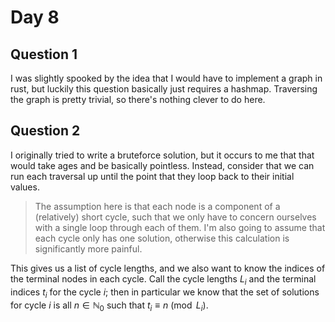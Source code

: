 # Day 8
## Question 1
I was slightly spooked by the idea that I would have to implement a graph in rust, but luckily this question basically just requires a hashmap. Traversing the graph is pretty trivial, so there's nothing clever to do here.

## Question 2
I originally tried to write a bruteforce solution, but it occurs to me that that would take ages and be basically pointless. Instead, consider that we can run each traversal up until the point that they loop back to their initial values.

> The assumption here is that each node is a component of a (relatively) short cycle, such that we only have to concern ourselves with a single loop through each of them. I'm also going to assume that each cycle only has one solution, otherwise this calculation is significantly more painful.

This gives us a list of cycle lengths, and we also want to know the indices of the terminal nodes in each cycle. Call the cycle lengths $L_i$ and the terminal indices $t_i$ for the cycle $i$; then in particular we know that the set of solutions for cycle $i$ is all $n\in\mathbb{N}_0$ such that $t_i\equiv n\pmod{L_i}$.
